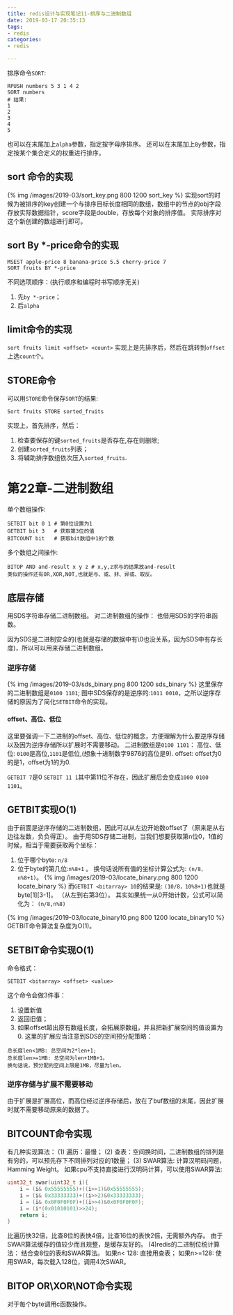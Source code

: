 ```yaml
---
title: redis设计与实现笔记11-排序与二进制数组
date: 2019-03-17 20:35:13
tags:
- redis
categories:
- redis

---
```



排序命令`SORT`:
```shell
RPUSH numbers 5 3 1 4 2
SORT numbers
# 结果:
1
2
3
4
5
```
也可以在末尾加上`alpha`参数，指定按字母序排序。
还可以在末尾加上`By`参数，指定按某个集合定义的权重进行排序。


## sort <key>命令的实现
{% img /images/2019-03/sort_key.png 800 1200 sort_key %}
实现sort的时候为被排序的key创建一个与排序目标长度相同的数组，数组中的节点的obj字段存放实际数据指针，score字段是double，存放每个对象的排序值。
实际排序对这个新创建的数组进行即可。

## sort <key> By *-price命令的实现
```shell
MSEST apple-price 8 banana-price 5.5 cherry-price 7
SORT fruits BY *-price
```

不同选项顺序：(执行顺序和编程时书写顺序无关)
1. 先`by *-price`；
2. 后`alpha`

## limit命令的实现
`sort fruits limit <offset> <count>`
实现上是先排序后，然后在跳转到`offset`上选`count`个。

## STORE命令
可以用`STORE`命令保存`SORT`的结果:
```shell
Sort fruits STORE sorted_fruits
```
实现上，首先排序，然后：
1. 检查要保存的键`sorted_fruits`是否存在,存在则删除;
2. 创建`sorted_fruits`列表；
3. 将辅助排序数组依次压入`sorted_fruits`.


# 第22章-二进制数组
单个数组操作:
```shell
SETBIT bit 0 1 # 第0位设置为1
GETBIT bit 3   # 获取第3位的值
BITCOUNT bit   # 获取bit数组中1的个数
```
多个数组之间操作:
```shell
BITOP AND and-result x y z # x,y,z求与的结果放and-result
类似的操作还有OR,XOR,NOT,也就是与、或、非、异或、取反。
```

## 底层存储
用SDS字符串存储二进制数组。
对二进制数组的操作： 也借用SDS的字符串函数。

因为SDS是二进制安全的(也就是存储的数据中有\0也没关系，因为SDS中有存长度)，所以可以用来存储二进制数组。

### 逆序存储
{% img /images/2019-03/sds_binary.png 800 1200 sds_binary %}
这里保存的二进制数组是`0100 1101`;
图中SDS保存的是逆序的:`1011 0010`，之所以逆序存储的原因为了简化`SETBIT`命令的实现。
#### offset、高位、低位
这里要强调一下二进制的offset、高位、低位的概念，方便理解为什么要逆序存储以及因为逆序存储所以扩展时不需要移动。
二进制数组是`0100 1101`：
高位、低位: `0100`是高位,`1101`是低位,(想象十进制数字9876的高位是9).
offset: offset为0的是1，offset为1的为0.

`GETBIT 7`是0
`SETBIT 11 1`其中第11位不存在，因此扩展后会变成`1000 0100 1101`。

## GETBIT实现O(1)
由于前面是逆序存储的二进制数组，因此可以从左边开始数offset了（原来是从右边往左数，负负得正）。
由于用SDS存储二进制，当我们想要获取第n位0，1值的时候，相当于需要获取两个坐标：
1. 位于哪个byte:    `n/8`
2. 位于byte的第几位:`n%8+1` 。
换句话说所有值的坐标计算公式为: `(n/8，n%8+1)`。
{% img /images/2019-03/locate_binary.png 800 1200 locate_binary %}
而`GETBIT <bitarray> 10`的结果是:
`(10/8，10%8+1)`也就是byte[1][3-1]。
（从左到右第3位）。
其实如果统一从0开始计数，公式可以简化为：
`(n/8,n%8)`

{% img /images/2019-03/locate_binary10.png 800 1200 locate_binary10 %}
GETBIT命令算法复杂度为O(1)。

## SETBIT命令实现O(1)
命令格式：
```shell
SETBIT <bitarray> <offset> <value>
```
这个命令会做3件事：
1. 设置新值
2. 返回旧值；
3. 如果offset超出原有数组长度，会拓展原数组，并且把新扩展空间的值设置为0.
这里的扩展应当注意到SDS的空间预分配策略：
```
总长度len<1MB: 总空间为2*len+1;
总长度len>=1MB: 总空间为len+1MB+1。
换句话说，预分配的空间上限是1MB，尽量为len。
```

### 逆序存储与扩展不需要移动
由于扩展是扩展高位，而高位经过逆序存储后，放在了buf数组的末尾，因此扩展时就不需要移动原来的数据了。


## BITCOUNT命令实现
有几种实现算法：
(1) 遍历：最慢；
(2) 查表：空间换时间，二进制数组的排列是有穷的，可以预先存下不同排列对应的1数量；
(3) SWAR算法: 计算汉明码问题，Hamming Weight。 
如果cpu不支持直接进行汉明码计算，可以使用SWAR算法:
```c
uint32_t swar(uint32_t i){
    i = (i& 0x55555555)+((i>>1)&0x55555555);
    i = (i& 0x33333333)+((i>>2)&0x33333333);
    i = (i& 0x0F0F0F0F)+((i>>4)&0x0F0F0F0F);
    i = (i*(0x01010101)>>24);
    return i;
}
```
比遍历快32倍，比查8位的表快4倍，比查16位的表快2倍，无需额外内存。
由于SWAR算法缓存的值较少而且规整，是缓存友好的。
(4)redis的二进制位统计算法：
结合查8位的表和SWAR算法。
如果n< 128: 直接用查表；
如果n>=128: 使用SWAR，每次载入128位，调用4次SWAR。

## BITOP OR\XOR\NOT命令实现
对于每个byte调用c函数操作。

